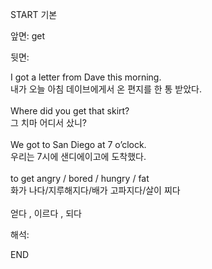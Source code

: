 START
기본

앞면:
get


뒷면:
<div>I got a letter from Dave this morning. </div><div>내가 오늘 아침 데이브에게서 온 편지를 한 통 받았다.</div><div><br></div><div><div>Where did you get that skirt? </div><div>그 치마 어디서 샀니?</div></div><div><br></div><div><div>We got to San Diego at 7 o’clock. </div><div>우리는 7시에 샌디에이고에 도착했다.</div></div><div><br></div><div><div>to get angry / bored / hungry / fat </div><div>화가 나다/지루해지다/배가 고파지다/살이 찌다</div></div><div><br></div><div>얻다 , 이르다 , 되다</div>


해석:
<!--ID: 1746614453990-->
END